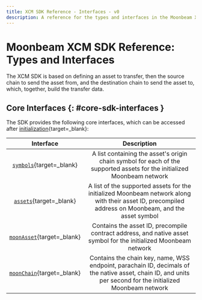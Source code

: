```yaml
---
title: XCM SDK Reference - Interfaces - v0
description: A reference for the types and interfaces in the Moonbeam XCM SDK that can be used to send XCM transfers between chains within the Polkadot/Kusama ecosystems.
---
```


# Moonbeam XCM SDK Reference: Types and Interfaces

The XCM SDK is based on defining an asset to transfer, then the source chain to send the asset from, and the destination chain to send the asset to, which, together, build the transfer data.

## Core Interfaces {: #core-sdk-interfaces }

The SDK provides the following core interfaces, which can be accessed after [initialization](../example-usage.md#initializing){target=\_blank}:

|                              Interface                               |                                                                         Description                                                                         |
|:--------------------------------------------------------------------:|:-----------------------------------------------------------------------------------------------------------------------------------------------------------:|
|      [`symbols`](.../example-usage.md/#symbols){target=\_blank}      |                   A list containing the asset's origin chain symbol for each of the supported assets for the initialized Moonbeam network                   |
|       [`assets`](.../example-usage.md#assets){target=\_blank}        |    A list of the supported assets for the initialized Moonbeam network along with their asset ID, precompiled address on Moonbeam, and the asset symbol     |
|   [`moonAsset`](../example-usage.md#native-assets){target=\_blank}   |                      Contains the asset ID, precompile contract address, and native asset symbol for the initialized Moonbeam network                       |
| [`moonChain`](../example-usage.md#native-chain-data){target=\_blank} | Contains the chain key, name, WSS endpoint, parachain ID, decimals of the native asset, chain ID, and units per second for the initialized Moonbeam network |
